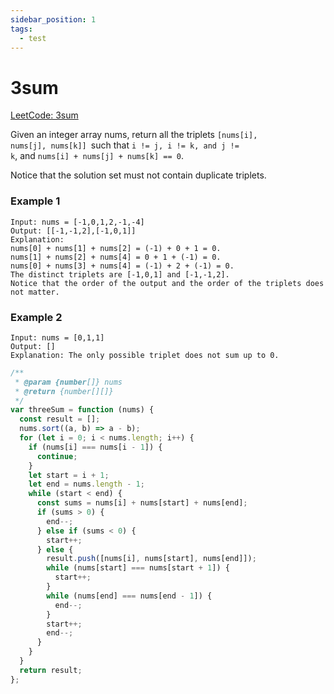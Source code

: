 ```yaml
---
sidebar_position: 1
tags:
  - test
---
```


# 3sum

[LeetCode: 3sum ](https://leetcode.com/problems/3sum)

Given an integer array nums, return all the triplets <code>[nums[i], nums[j], nums[k]] </code>such that <code>i != j, i != k, and j != k</code>, and <code>nums[i] + nums[j] + nums[k] == 0</code>.

Notice that the solution set must not contain duplicate triplets.

### Example 1

```
Input: nums = [-1,0,1,2,-1,-4]
Output: [[-1,-1,2],[-1,0,1]]
Explanation:
nums[0] + nums[1] + nums[2] = (-1) + 0 + 1 = 0.
nums[1] + nums[2] + nums[4] = 0 + 1 + (-1) = 0.
nums[0] + nums[3] + nums[4] = (-1) + 2 + (-1) = 0.
The distinct triplets are [-1,0,1] and [-1,-1,2].
Notice that the order of the output and the order of the triplets does not matter.

```

### Example 2

```
Input: nums = [0,1,1]
Output: []
Explanation: The only possible triplet does not sum up to 0.
```

```jsx title="3sum"
/**
 * @param {number[]} nums
 * @return {number[][]}
 */
var threeSum = function (nums) {
  const result = [];
  nums.sort((a, b) => a - b);
  for (let i = 0; i < nums.length; i++) {
    if (nums[i] === nums[i - 1]) {
      continue;
    }
    let start = i + 1;
    let end = nums.length - 1;
    while (start < end) {
      const sums = nums[i] + nums[start] + nums[end];
      if (sums > 0) {
        end--;
      } else if (sums < 0) {
        start++;
      } else {
        result.push([nums[i], nums[start], nums[end]]);
        while (nums[start] === nums[start + 1]) {
          start++;
        }
        while (nums[end] === nums[end - 1]) {
          end--;
        }
        start++;
        end--;
      }
    }
  }
  return result;
};
```
